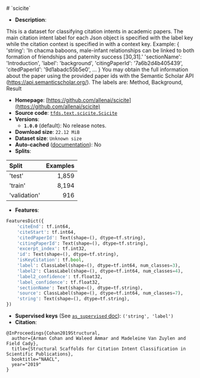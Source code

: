 <div itemscope itemtype="http://schema.org/Dataset">
  <div itemscope itemprop="includedInDataCatalog" itemtype="http://schema.org/DataCatalog">
    <meta itemprop="name" content="TensorFlow Datasets" />
  </div>
  <meta itemprop="name" content="scicite" />
  <meta itemprop="description" content="&#10;This is a dataset for classifying citation intents in academic papers.&#10;The main citation intent label for each Json object is specified with the label&#10;key while the citation context is specified in with a context key. Example:&#10;{&#10; &#x27;string&#x27;: &#x27;In chacma baboons, male-infant relationships can be linked to both&#10;    formation of friendships and paternity success [30,31].&#x27;&#10; &#x27;sectionName&#x27;: &#x27;Introduction&#x27;,&#10; &#x27;label&#x27;: &#x27;background&#x27;,&#10; &#x27;citingPaperId&#x27;: &#x27;7a6b2d4b405439&#x27;,&#10; &#x27;citedPaperId&#x27;: &#x27;9d1abadc55b5e0&#x27;,&#10; ...&#10; }&#10;You may obtain the full information about the paper using the provided paper ids&#10;with the Semantic Scholar API (https://api.semanticscholar.org/).&#10;The labels are:&#10;Method, Background, Result&#10;&#10;&#10;To use this dataset:&#10;&#10;```python&#10;import tensorflow_datasets as tfds&#10;&#10;ds = tfds.load(&#x27;scicite&#x27;, split=&#x27;train&#x27;)&#10;for ex in ds.take(4):&#10;  print(ex)&#10;```&#10;&#10;See [the guide](https://www.tensorflow.org/datasets/overview) for more&#10;informations on [tensorflow_datasets](https://www.tensorflow.org/datasets).&#10;&#10;" />
  <meta itemprop="url" content="https://www.tensorflow.org/datasets/catalog/scicite" />
  <meta itemprop="sameAs" content="https://github.com/allenai/scicite" />
  <meta itemprop="citation" content="&#10;@InProceedings{Cohan2019Structural,&#10;  author={Arman Cohan and Waleed Ammar and Madeleine Van Zuylen and Field Cady},&#10;  title={Structural Scaffolds for Citation Intent Classification in Scientific Publications},&#10;  booktitle=&quot;NAACL&quot;,&#10;  year=&quot;2019&quot;&#10;}&#10;" />
</div>
# `scicite`

*   **Description**:

This is a dataset for classifying citation intents in academic papers. The main
citation intent label for each Json object is specified with the label key while
the citation context is specified in with a context key. Example: { 'string':
'In chacma baboons, male-infant relationships can be linked to both formation of
friendships and paternity success [30,31].' 'sectionName': 'Introduction',
'label': 'background', 'citingPaperId': '7a6b2d4b405439', 'citedPaperId':
'9d1abadc55b5e0', ... } You may obtain the full information about the paper
using the provided paper ids with the Semantic Scholar API
(https://api.semanticscholar.org/). The labels are: Method, Background, Result

*   **Homepage**:
    [https://github.com/allenai/scicite](https://github.com/allenai/scicite)
*   **Source code**:
    [`tfds.text.scicite.Scicite`](https://github.com/tensorflow/datasets/tree/master/tensorflow_datasets/text/scicite.py)
*   **Versions**:
    *   **`1.0.0`** (default): No release notes.
*   **Download size**: `22.12 MiB`
*   **Dataset size**: `Unknown size`
*   **Auto-cached**
    ([documentation](https://www.tensorflow.org/datasets/performances#auto-caching)):
    No
*   **Splits**:

Split        | Examples
:----------- | -------:
'test'       | 1,859
'train'      | 8,194
'validation' | 916

*   **Features**:

```python
FeaturesDict({
    'citeEnd': tf.int64,
    'citeStart': tf.int64,
    'citedPaperId': Text(shape=(), dtype=tf.string),
    'citingPaperId': Text(shape=(), dtype=tf.string),
    'excerpt_index': tf.int32,
    'id': Text(shape=(), dtype=tf.string),
    'isKeyCitation': tf.bool,
    'label': ClassLabel(shape=(), dtype=tf.int64, num_classes=3),
    'label2': ClassLabel(shape=(), dtype=tf.int64, num_classes=4),
    'label2_confidence': tf.float32,
    'label_confidence': tf.float32,
    'sectionName': Text(shape=(), dtype=tf.string),
    'source': ClassLabel(shape=(), dtype=tf.int64, num_classes=7),
    'string': Text(shape=(), dtype=tf.string),
})
```

*   **Supervised keys** (See
    [`as_supervised` doc](https://www.tensorflow.org/datasets/api_docs/python/tfds/load#args)):
    `('string', 'label')`
*   **Citation**:

```
@InProceedings{Cohan2019Structural,
  author={Arman Cohan and Waleed Ammar and Madeleine Van Zuylen and Field Cady},
  title={Structural Scaffolds for Citation Intent Classification in Scientific Publications},
  booktitle="NAACL",
  year="2019"
}
```

